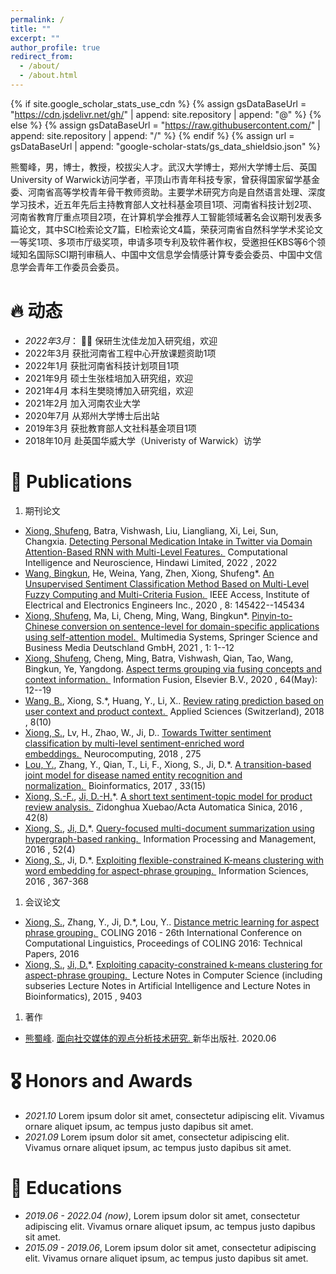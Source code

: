 ```yaml
---
permalink: /
title: ""
excerpt: ""
author_profile: true
redirect_from: 
  - /about/
  - /about.html
---
```


{% if site.google\_scholar\_stats\_use\_cdn %}
{% assign gsDataBaseUrl = "<https://cdn.jsdelivr.net/gh/>" | append: site.repository | append: "@" %}
{% else %}
{% assign gsDataBaseUrl = "<https://raw.githubusercontent.com/>" | append: site.repository | append: "/" %}
{% endif %}
{% assign url = gsDataBaseUrl | append: "google-scholar-stats/gs\_data\_shieldsio.json" %}

<span id="about-me"></span>

熊蜀峰，男，博士，教授，校拔尖人才。武汉大学博士，郑州大学博士后、英国University of Warwick访问学者，平顶山市青年科技专家，曾获得国家留学基金委、河南省高等学校青年骨干教师资助。主要学术研究方向是自然语言处理、深度学习技术，近五年先后主持教育部人文社科基金项目1项、河南省科技计划2项、河南省教育厅重点项目2项，在计算机学会推荐人工智能领域著名会议期刊发表多篇论文，其中SCI检索论文7篇，EI检索论文4篇，荣获河南省自然科学学术奖论文一等奖1项、多项市厅级奖项，申请多项专利及软件著作权，受邀担任KBS等6个领域知名国际SCI期刊审稿人、中国中文信息学会情感计算专委会委员、中国中文信息学会青年工作委员会委员。

# 🔥 动态

*   *2022年3月*： 🎉🎉  保研生沈佳龙加入研究组，欢迎
*   2022年3月 获批河南省工程中心开放课题资助1项
*   2022年1月 获批河南省科技计划项目1项
*   2021年9月 硕士生张桂培加入研究组，欢迎
*   2021年4月 本科生樊晓博加入研究组，欢迎
*   2021年2月 加入河南农业大学
*   2020年7月 从郑州大学博士后出站
*   2019年3月 获批教育部人文社科基金项目1项
*   2018年10月 赴英国华威大学（Univeristy of Warwick）访学

# 📝 Publications

1.  期刊论文

*   [Xiong, Shufeng](https://www.scholat.com/xiongsf "作者本人"), Batra, Vishwash, Liu, Liangliang, Xi, Lei, Sun, Changxia. [Detecting Personal Medication Intake in Twitter via Domain Attention-Based RNN with Multi-Level Features. ](https://www.scholat.com/portalPaperInfo.html?paperID=51848\&Entry=xiongsf "论文信息浏览") Computational Intelligence and Neuroscience, Hindawi Limited, 2022 , 2022
*   [Wang, Bingkun](https://www.scholat.com/search/papersearch.jsp?q=Wang,%20Bingkun\&fq=Paper\&isInsideSearch=1), He, Weina, Yang, Zhen, Xiong, Shufeng\*. [An Unsupervised Sentiment Classification Method Based on Multi-Level Fuzzy Computing and Multi-Criteria Fusion. ](https://www.scholat.com/portalPaperInfo.html?paperID=51846\&Entry=xiongsf "论文信息浏览") IEEE Access, Institute of Electrical and Electronics Engineers Inc., 2020 , 8: 145422--145434
*   [Xiong, Shufeng](https://www.scholat.com/xiongsf "作者本人"), Ma, Li, Cheng, Ming, Wang, Bingkun\*. [Pinyin-to-Chinese conversion on sentence-level for domain-specific applications using self-attention model. ](https://www.scholat.com/portalPaperInfo.html?paperID=51847\&Entry=xiongsf "论文信息浏览") Multimedia Systems, Springer Science and Business Media Deutschland GmbH, 2021 , 1: 1--12
*   [Xiong, Shufeng](https://www.scholat.com/xiongsf "作者本人"), Cheng, Ming, Batra, Vishwash, Qian, Tao, Wang, Bingkun, Ye, Yangdong. [Aspect terms grouping via fusing concepts and context information. ](https://www.scholat.com/portalPaperInfo.html?paperID=51849\&Entry=xiongsf "论文信息浏览") Information Fusion, Elsevier B.V., 2020 , 64(May): 12--19
*   [Wang, B.](https://www.scholat.com/search/papersearch.jsp?q=Wang,%20B.\&fq=Paper\&isInsideSearch=1), Xiong, S.\*, Huang, Y., Li, X.. [Review rating prediction based on user context and product context. ](https://www.scholat.com/portalPaperInfo.html?paperID=51844\&Entry=xiongsf "论文信息浏览") Applied Sciences (Switzerland), 2018 , 8(10)
*   [Xiong, S.](https://www.scholat.com/xiongsf "作者本人"), Lv, H., Zhao, W., Ji, D.. [Towards Twitter sentiment classification by multi-level sentiment-enriched word embeddings. ](https://www.scholat.com/portalPaperInfo.html?paperID=51845\&Entry=xiongsf "论文信息浏览") Neurocomputing, 2018 , 275
*   [Lou, Y.](https://www.scholat.com/search/papersearch.jsp?q=Lou,%20Y.\&fq=Paper\&isInsideSearch=1), Zhang, Y., Qian, T., Li, F., Xiong, S., Ji, D.\*. [A transition-based joint model for disease named entity recognition and normalization. ](https://www.scholat.com/portalPaperInfo.html?paperID=51758\&Entry=xiongsf "论文信息浏览") Bioinformatics, 2017 , 33(15)
*   [Xiong, S.-F.](https://www.scholat.com/xiongsf "作者本人"), [Ji, D.-H.](https://www.scholat.com/search/papersearch.jsp?q=Ji,%20D.-H.\&fq=Paper\&isInsideSearch=1)\*. [A short text sentiment-topic model for product review analysis. ](https://www.scholat.com/portalPaperInfo.html?paperID=51756\&Entry=xiongsf "论文信息浏览") Zidonghua Xuebao/Acta Automatica Sinica, 2016 , 42(8)
*   [Xiong, S.](https://www.scholat.com/xiongsf "作者本人"), [Ji, D.](https://www.scholat.com/search/papersearch.jsp?q=Ji,%20D.\&fq=Paper\&isInsideSearch=1)\*. [Query-focused multi-document summarization using hypergraph-based ranking. ](https://www.scholat.com/portalPaperInfo.html?paperID=51754\&Entry=xiongsf "论文信息浏览") Information Processing and Management, 2016 , 52(4)
*   [Xiong, S.](https://www.scholat.com/xiongsf "作者本人"), Ji, D.\*. [Exploiting flexible-constrained K-means clustering with word embedding for aspect-phrase grouping. ](https://www.scholat.com/portalPaperInfo.html?paperID=51755\&Entry=xiongsf "论文信息浏览") Information Sciences, 2016 , 367-368

1.  会议论文

*   [Xiong, S.](https://www.scholat.com/xiongsf "作者本人"), Zhang, Y., Ji, D.\*, Lou, Y.. [Distance metric learning for aspect phrase grouping. ](https://www.scholat.com/portalPaperInfo.html?paperID=51757\&Entry=xiongsf "论文信息浏览") COLING 2016 - 26th International Conference on Computational Linguistics, Proceedings of COLING 2016: Technical Papers, 2016  
*   [Xiong, S.](https://www.scholat.com/xiongsf "作者本人"), [Ji, D.](https://www.scholat.com/search/papersearch.jsp?q=Ji,%20D.\&fq=Paper\&isInsideSearch=1)\*. [Exploiting capacity-constrained k-means clustering for aspect-phrase grouping. ](https://www.scholat.com/portalPaperInfo.html?paperID=51753\&Entry=xiongsf "论文信息浏览") Lecture Notes in Computer Science (including subseries Lecture Notes in Artificial Intelligence and Lecture Notes in Bioinformatics), 2015 , 9403

1.  著作

*   [熊蜀峰](https://www.scholat.com/xiongsf). [面向社交媒体的观点分析技术研究. ](https://www.scholat.com/portalPublicationInfo.html?publicationID=1947\&Entry=xiongsf "著作信息浏览")新华出版社. 2020.06

# 🎖 Honors and Awards

*   *2021.10* Lorem ipsum dolor sit amet, consectetur adipiscing elit. Vivamus ornare aliquet ipsum, ac tempus justo dapibus sit amet.
*   *2021.09* Lorem ipsum dolor sit amet, consectetur adipiscing elit. Vivamus ornare aliquet ipsum, ac tempus justo dapibus sit amet.

# 📖 Educations

*   *2019.06 - 2022.04 (now)*, Lorem ipsum dolor sit amet, consectetur adipiscing elit. Vivamus ornare aliquet ipsum, ac tempus justo dapibus sit amet.
*   *2015.09 - 2019.06*, Lorem ipsum dolor sit amet, consectetur adipiscing elit. Vivamus ornare aliquet ipsum, ac tempus justo dapibus sit amet.

